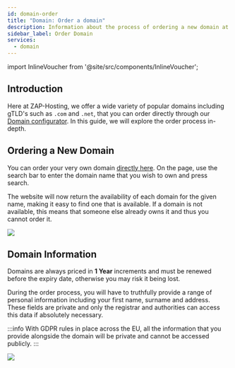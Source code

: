```yaml
---
id: domain-order
title: "Domain: Order a domain"
description: Information about the process of ordering a new domain at ZAP-Hosting - ZAP-Hosting.com documentation
sidebar_label: Order Domain
services:
  - domain
---
```


import InlineVoucher from '@site/src/components/InlineVoucher';

## Introduction

Here at ZAP-Hosting, we offer a wide variety of popular domains including gTLD's such as `.com` and `.net`, that you can order directly through our [Domain configurator](https://zap-hosting.com/en/shop/product/domain/). In this guide, we will explore the order process in-depth.

## Ordering a New Domain

You can order your very own domain [directly here](https://zap-hosting.com/en/shop/product/domain/). On the page, use the search bar to enter the domain name that you wish to own and press search.

The website will now return the availability of each domain for the given name, making it easy to find one that is available. If a domain is not available, this means that someone else already owns it and thus you cannot order it.

![](https://screensaver01.zap-hosting.com/index.php/s/cmdoBKgzYeJPPJH/preview)

## Domain Information

Domains are always priced in **1 Year** increments and must be renewed before the expiry date, otherwise you may risk it being lost.

During the order process, you will have to truthfully provide a range of personal information including your first name, surname and address. These fields are private and only the registrar and authorities can access this data if absolutely necessary.

:::info
With GDPR rules in place across the EU, all the information that you provide alongside the domain will be private and cannot be accessed publicly.
:::

![](https://screensaver01.zap-hosting.com/index.php/s/d5gNX5mkpctk2c3/preview)
